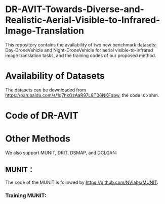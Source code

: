 # DR-AVIT-Towards-Diverse-and-Realistic-Aerial-Visible-to-Infrared-Image-Translation
This repository contains the availability of two new benchmark datasets: Day-DroneVehicle and Night-DroneVehicle for aerial visible-to-infrared image translation tasks, and the training codes of our proposed method.
# Availability of Datasets
The datasets can be downloaded from <https://pan.baidu.com/s/1q7hxGzAaR97L8T36NKFqpw>, the code is xbhm.
# Code of DR-AVIT


# Other Methods
We also support MUNIT, DRIT, DSMAP, and DCLGAN:
## MUNIT：
The code of the MUNIT is followed by https://github.com/NVlabs/MUNIT.
### Training MUNIT:

